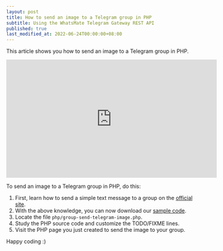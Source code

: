 ```yaml
---
layout: post
title: How to send an image to a Telegram group in PHP
subtitle: Using the WhatsMate Telegram Gateway REST API
published: true
last_modified_at: 2022-06-24T00:00:00+08:00
---
```


This article shows you how to send an image to a Telegram group in PHP.


<iframe width="560" height="315" src="https://www.youtube.com/embed/qODxrbAaMUY?rel=0&cc_load_policy=1" frameborder="0" allowfullscreen></iframe>


To send an image to a Telegram group in PHP, do this:

1. First, learn how to send a simple text message to a group on the [official site](https://www.whatsmate.net/telegram-group-message-api.html). 
2. With the above knowledge, you can now download our [sample code](https://github.com/whatsmate/telegram-demos/archive/master.zip).
3. Locate the file `php/group-send-telegram-image.php`.  <script src="https://gist.github.com/whatsmate/a2aee01ea3ec68966bfca2bc64e71aac.js"></script>
4. Study the PHP source code and customize the TODO/FIXME lines.
5. Visit the PHP page you just created to send the image to your group.


Happy coding :) 


<br>
<script async src="//pagead2.googlesyndication.com/pagead/js/adsbygoogle.js"></script>
<ins class="adsbygoogle"
     style="display:inline-block;width:728px;height:90px"
     data-ad-client="ca-pub-7383487179928477"
     data-ad-slot="6959057004"></ins>
<script>
(adsbygoogle = window.adsbygoogle || []).push({});
</script>
<br>

